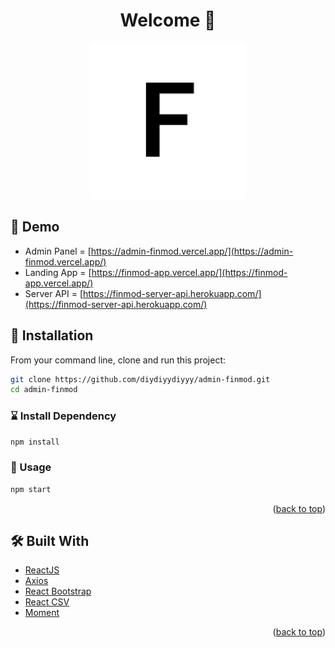<div align="center">

<h1>Welcome 👋</h1>

<!-- PROJECT LOGO -->

<img src="public/logo192.png" alt="Logo" width="250" height="auto" />

</div>

## 🔮 Demo

- Admin Panel = [https://admin-finmod.vercel.app/](https://admin-finmod.vercel.app/)
- Landing App = [https://finmod-app.vercel.app/](https://finmod-app.vercel.app/)
- Server API = [https://finmod-server-api.herokuapp.com/](https://finmod-server-api.herokuapp.com/)

## 🧰 Installation

From your command line, clone and run this project:

```sh
git clone https://github.com/diydiyydiyyy/admin-finmod.git
cd admin-finmod
```

### ⌛ Install Dependency

```sh
npm install
```

### 🚀 Usage

```sh
npm start
```

<p align="right">(<a href="#top">back to top</a>)</p>

## 🛠️ Built With

- [ReactJS](https://reactjs.org/)
- [Axios](https://axios-http.com/docs/intro)
- [React Bootstrap](https://react-bootstrap.github.io/)
- [React CSV](https://react-csv.github.io/react-csv/#csvlink/)
- [Moment](https://momentjs.com/)

<p align="right">(<a href="#top">back to top</a>)</p>
